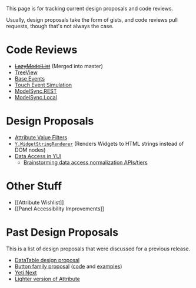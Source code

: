 This page is for tracking current design proposals and code reviews.

Usually, design proposals take the form of gists, and code reviews pull requests, though that's not always the case.

Code Reviews
============
* <del>[LazyModelList](https://github.com/yui/yui3/pull/154)</del> (Merged into master)
* [TreeView](https://github.com/yui/yui3/pull/159)
* [Base Events](https://github.com/yui/yui3/pull/168)
* [Touch Event Simulation](https://github.com/yui/yui3/pull/177)
* [ModelSync.REST](https://github.com/yui/yui3/pull/179)
* [ModelSync.Local](https://github.com/yui/yui3/pull/190)

Design Proposals
================

* [Attribute Value Filters](https://gist.github.com/2025242)
* [`Y.WidgetStringRenderer`](https://gist.github.com/1386836) (Renders Widgets to HTML strings instead of DOM nodes)
* [Data Access in YUI](https://gist.github.com/0fe7ff471d8bafb57878)
  * [Brainstorming data access normalization APIs/tiers](https://gist.github.com/2375130)

Other Stuff
===========

* [[Attribute Wishlist]]
* [[Panel Accessibility Improvements]]

Past Design Proposals
=====================

This is a list of design proposals that were discussed for a previous release.

* [DataTable design proposal](https://gist.github.com/1356355)
* [Button family proposal](https://gist.github.com/1389403) ([code](https://github.com/derek/yui3-1/tree/master/src/button) and [examples](http://derek.io/~/yui/yui3/src/button/tests/manual/index.html))
* [Yeti Next](https://github.com/yui/yeti/wiki/Yeti-Next)
* [Lighter version of Attribute](http://yuilibrary.com/projects/yui3/ticket/2530190)